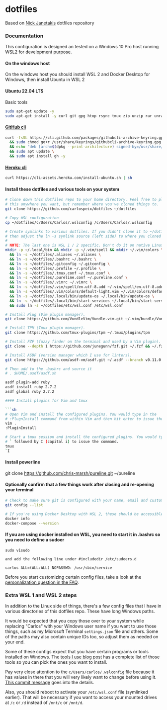 # dotfiles

Based on [Nick Janetakis](https://github.com/nickjj/dotfiles) dotfiles repository

### Documentation

This configuration is designed an tested on a Windows 10 Pro host running WSL2 for development purpose.

#### On the windows host

On the windows host you should install WSL 2 and Docker Desktop for Windows, then install Ubuntu in WSL 2

#### Ubuntu 22.04 LTS

Basic tools

```sh
sudo apt-get update -y
sudo apt-get install -y curl git gpg htop rsync tmux zip unzip rar unrar ctags ripgrep build-essential libssl-dev libreadline-dev zlib1g-dev
```

#### [GitHub cli](https://github.com/cli/cli/blob/trunk/docs/install_linux.md)

```sh
curl -fsSL https://cli.github.com/packages/githubcli-archive-keyring.gpg | sudo dd of=/usr/share/keyrings/githubcli-archive-keyring.gpg \
  && sudo chmod go+r /usr/share/keyrings/githubcli-archive-keyring.gpg \
  && echo "deb [arch=$(dpkg --print-architecture) signed-by=/usr/share/keyrings/githubcli-archive-keyring.gpg] https://cli.github.com/packages stable main" | sudo tee /etc/apt/sources.list.d/github-cli.list > /dev/null \
  && sudo apt update \
  && sudo apt install gh -y
```

#### [Heroku cli](https://devcenter.heroku.com/articles/heroku-cli)
```sh
curl https://cli-assets.heroku.com/install-ubuntu.sh | sh
```

#### Install these dotfiles and various tools on your system

```sh
# Clone down this dotfiles repo to your home directory. Feel free to place
# this anywhere you want, but remember where you've cloned things to.
git clone https://github.com/carlospeix/dotfiles ~/dotfiles

# Copy WSL configuration
cp ~/dotfiles/c/Users/Carlos/.wslconfig /c/Users/Carlos/.wslconfig 

# Create symlinks to various dotfiles. If you didn't clone it to ~/dotfiles
# then adjust the ln -s symlink source (left side) to where you cloned it.
#
# NOTE: The last one is WSL 1 / 2 specific. Don't do it on native Linux / MacOS.
mkdir -p ~/.local/bin && mkdir -p ~/.vim/spell && mkdir ~/.vim/colors \
  && ln -s ~/dotfiles/.aliases ~/.aliases \
  && ln -s ~/dotfiles/.bashrc ~/.bashrc \
  && ln -s ~/dotfiles/.gitconfig ~/.gitconfig \
  && ln -s ~/dotfiles/.profile ~/.profile \
  && ln -s ~/dotfiles/.tmux.conf ~/.tmux.conf \
  && ln -s ~/dotfiles/.pureline.conf ~/.pureline.conf \
  && ln -s ~/dotfiles/.vimrc ~/.vimrc \
  && ln -s ~/dotfiles/.vim/spell/en.utf-8.add ~/.vim/spell/en.utf-8.add \
  && ln -s ~/dotfiles/.vim/colors/default-light.vim ~/.vim/colors/default-light.vim \
  && ln -s ~/dotfiles/.local/bin/update-os ~/.local/bin/update-os \
  && ln -s ~/dotfiles/.local/bin/start-services ~/.local/bin/start-services \
  && sudo ln -s ~/dotfiles/etc/wsl.conf /etc/wsl.conf

# Install Plug (Vim plugin manager).
git clone https://github.com/VundleVim/Vundle.vim.git ~/.vim/bundle/Vundle.vim

# Install TPM (Tmux plugin manager).
git clone https://github.com/tmux-plugins/tpm ~/.tmux/plugins/tpm

# Install FZF (fuzzy finder on the terminal and used by a Vim plugin).
git clone --depth 1 https://github.com/junegunn/fzf.git ~/.fzf && ~/.fzf/install

# Install ASDF (version manager which I use for linters).
git clone https://github.com/asdf-vm/asdf.git ~/.asdf --branch v0.11.0

# Then add to the .bashrc and source it
# . $HOME/.asdf/asdf.sh

asdf plugin-add ruby
asdf install ruby 2.7.2
asdf global ruby 2.7.2

#### Install plugins for Vim and tmux

```sh
# Open Vim and install the configured plugins. You would type in the
# :PlugnInstall command from within Vim and then hit enter to issue the command.
vim .
:PluginInstall

# Start a tmux session and install the configured plugins. You would type in
# ` followed by I (capital i) to issue the command.
tmux
`I
```

#### Install powerline
git clone https://github.com/chris-marsh/pureline.git ~/pureline


#### Optionally confirm that a few things work after closing and re-opening your terminal

```sh
# Check to make sure git is configured with your name, email and custom settings.
git config --list

# If you're using Docker Desktop with WSL 2, these should be accessible too.
docker info
docker-compose --version
```

#### If you are using docker installed on WSL, you need to start it in .bashrc so you need to define a sudoer
```
sudo visudo

and add the following line under #includedir /etc/sudoers.d

carlos ALL=(ALL:ALL) NOPASSWD: /usr/sbin/service
```

Before you start customizing certain config files, take a look at the
[personalization question in the FAQ](#how-to-personalize-these-dotfiles).

### Extra WSL 1 and WSL 2 steps

In addition to the Linux side of things, there's a few config files that I have
in various directories of this dotfiles repo. These have long Windows paths.

It would be expected that you copy those over to your system while replacing
"Carlos" with your Windows user name if you want to use those things, such as my
Microsoft Terminal `settings.json` file and others. Some of the paths may
also contain unique IDs too, so adjust them as needed on your end.

Some of these configs expect that you have certain programs or tools installed
on Windows. The [tools I use blog post](https://nickjanetakis.com/blog/the-tools-i-use) has a complete list of
those tools so you can pick the ones you want to install.

Pay very close attention to the `c/Users/carlos/.wslconfig` file because it has
values in there that you will very likely want to change before using it.
[This commit message](https://github.com/nickjj/dotfiles/commit/d0f1fc2622204b809cf7fcbb1a82d45b451064c4)
goes into the details.

Also, you should reboot to activate your `/etc/wsl.conf` file (symlinked
earlier). That will be necessary if you want to access your mounted drives at
`/c` or `/d` instead of `/mnt/c` or `/mnt/d`.
